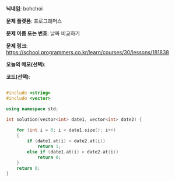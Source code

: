 **닉네임**: bohchoi

**문제 플랫폼**: 프로그래머스

**문제 이름 또는 번호**: 날짜 비교하기

**문제 링크**: https://school.programmers.co.kr/learn/courses/30/lessons/181838

**오늘의 메모(선택)**:

**코드(선택)**:

```cpp

#include <string>
#include <vector>

using namespace std;

int solution(vector<int> date1, vector<int> date2) {
    
    for (int i = 0; i < date1.size(); i++)
    {
        if (date1.at(i) < date2.at(i))
            return 1;
        else if (date1.at(i) > date2.at(i))
            return 0;
    }
    return 0;
}

```
